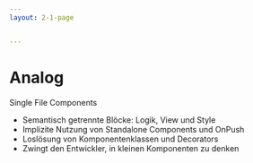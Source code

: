 ```yaml
---
layout: 2-1-page


---
```


# Analog
Single File Components


* Semantisch getrennte Blöcke: Logik, View und Style
* Implizite Nutzung von Standalone Components und OnPush
* Loslösung von Komponentenklassen und Decorators
* Zwingt den Entwickler, in kleinen Komponenten zu denken



<template v-slot:left>

<div class="flex h-full justify-center items-center scale-80">

```html

<script lang="ts">
  import { RouterOutlet } from '@angular/router' with { analog: 'imports' };;
  import CoolButton from './cool-button.analog' with { analog: 'imports' };
  import { AuthStore } from '../shared-data-access-auth/auth.store';
  
  const authStore = inject(AuthStore);
  
  function doClick() {
    console.log("Clicked!");
  }
</script>

<template class="flex h-screen w-screen items-center justify-center">
  <div class="wrapper">
    @if(authStore.isAuthenticated()) {
      <CoolButton (click)="doClick()">Ein Button</CoolButton>
    }
    <router-outlet />
  </div>
</template>

<style>
  .wrapper { background: red }
</style>   

```

</div>
</template>
